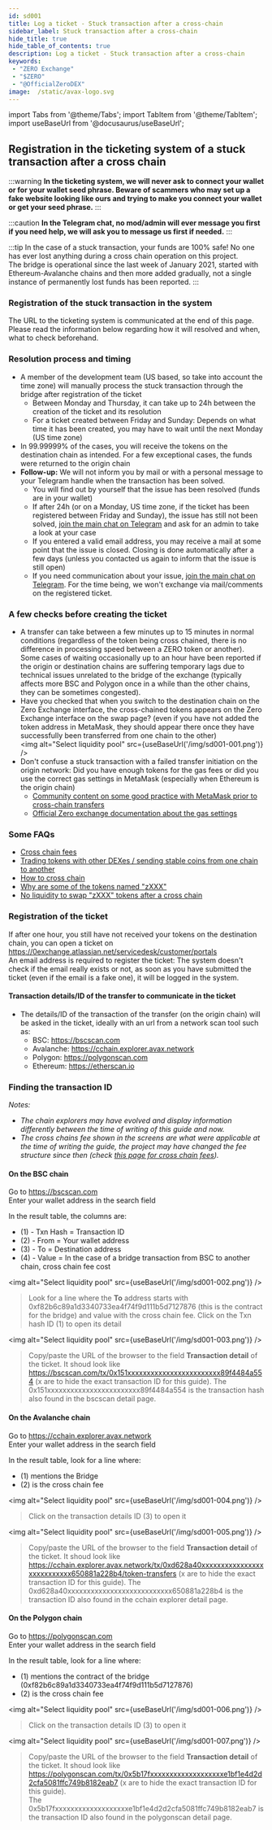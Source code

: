 ```yaml
---
id: sd001
title: Log a ticket - Stuck transaction after a cross-chain
sidebar_label: Stuck transaction after a cross-chain
hide_title: true
hide_table_of_contents: true
description: Log a ticket - Stuck transaction after a cross-chain
keywords:
 - "ZERO Exchange"
 - "$ZERO"
 - "@OfficialZeroDEX"
image:  /static/avax-logo.svg
---
```



import Tabs from '@theme/Tabs';
import TabItem from '@theme/TabItem';
import useBaseUrl from '@docusaurus/useBaseUrl';


## Registration in the ticketing system of a stuck transaction after a cross chain

:::warning
__In the ticketing system, we will never ask to connect your wallet or for your wallet seed phrase.  Beware of scammers who may set up a fake website looking like ours and trying to make you connect your wallet or get your seed phrase.__
:::

:::caution
__In the Telegram chat, no mod/admin will ever message you first if you need help, we will ask you to message us first if needed.__ 
:::

:::tip
In the case of a stuck transaction, your funds are 100% safe!  No one has ever lost anything during a cross chain operation on this project.  
The bridge is operational since the last week of January 2021, started with Ethereum-Avalanche chains and then more added gradually, not a single instance of permanently lost funds has been reported.
:::

### Registration of the stuck transaction in the system
The URL to the ticketing system is communicated at the end of this page.  
Please read the information below regarding how it will resolved and when, what to check beforehand.

### Resolution process and timing
* A member of the development team (US based, so take into account the time zone) will manually process the stuck transaction through the bridge after registration of the ticket
  * Between Monday and Thursday, it can take up to 24h between the creation of the ticket and its resolution
  * For a ticket created between Friday and Sunday: Depends on what time it has been created, you may have to wait until the next Monday (US time zone)
* In 99.99999% of the cases, you will receive the tokens on the destination chain as intended.  For a few exceptional cases, the funds were returned to the origin chain
* __Follow-up:__ We will not inform you by mail or with a personal message to your Telegram handle when the transaction has been solved.
  * You will find out by yourself that the issue has been resolved (funds are in your wallet)
  * If after 24h (or on a Monday, US time zone, if the ticket has been registered between Friday and Sunday), the issue has still not been solved, [join the main chat on Telegram](https://t.me/ZeroExchangeCommunity) and ask for an admin to take a look at your case 
  * If you entered a valid email address, you may receive a mail at some point that the issue is closed.  Closing is done automatically after a few days (unless you contacted us again to inform that the issue is still open)
  * If you need communication about your issue, [join the main chat on Telegram](https://t.me/ZeroExchangeCommunity).  For the time being, we won't exchange via mail/comments on the registered ticket. 


### A few checks before creating the ticket
* A transfer can take between a few minutes up to 15 minutes in normal conditions (regardless of the token being cross chained, there is no difference in processing speed between a ZERO token or another).  
Some cases of waiting occasionally up to an hour have been reported if the origin or destination chains are suffering temporary lags due to technical issues unrelated to the bridge of the exchange (typically affects more BSC and Polygon once in a while than the other chains, they can be sometimes congested).
* Have you checked that when you switch to the destination chain on the Zero Exchange interface, the cross-chained tokens appears on the Zero Exchange interface on the swap page? (even if you have not added the token address in MetaMask, they should appear there once they have successfully been transferred from one chain to the other)  
<img alt="Select liquidity pool" src={useBaseUrl('/img/sd001-001.png')} />
* Don't confuse a stuck transaction with a failed transfer initiation on the origin network: Did you have enough tokens for the gas fees or did you use the correct gas settings in MetaMask (especially when Ethereum is the origin chain)
  * [Community content on some good practice with MetaMask prior to cross-chain transfers](https://0.masternode.io/docs/eth#cross-chain-transfers)
  * [Official Zero exchange documentation about the gas settings](https://0-exchange.gitbook.io/0-exchange-docs/pinned/transaction-fails) 

### Some FAQs
* [Cross chain fees](../zerobridge.md)
* [Trading tokens with other DEXes / sending stable coins from one chain to another](../faq/faq006.md)
* [How to cross chain](../faq/faq023.md)
* [Why are some of the tokens named "zXXX"](../faq/faq005.md)
* [No liquidity to swap "zXXX" tokens after a cross chain](../faq/faq026.md)

### Registration of the ticket
If after one hour, you still have not received your tokens on the destination chain, you can open a ticket on https://0exchange.atlassian.net/servicedesk/customer/portals  
An email address is required to register the ticket: The system doesn't check if the email really exists or not, as soon as you have submitted the ticket (even if the email is a fake one), it will be logged in the system.

#### Transaction details/ID of the transfer to communicate in the ticket
* The details/ID of the transaction of the transfer (on the origin chain) will be asked in the ticket, ideally with an url from a network scan tool such as:
  * BSC: https://bscscan.com
  * Avalanche: https://cchain.explorer.avax.network
  * Polygon: https://polygonscan.com
  * Ethereum: https://etherscan.io


### Finding the transaction ID 
_Notes:_  
* _The chain explorers may have evolved and display information differently between the time of writing of this guide and now._
* _The cross chains fee shown in the screens are what were applicable at the time of writing the guide, the project may have changed the fee structure since then (check [this page for cross chain fees](../zerobridge.md))._

#### On the BSC chain

Go to https://bscscan.com  
Enter your wallet address in the search field

In the result table, the columns are:
* (1) - Txn Hash = Transaction ID
* (2) - From = Your wallet address
* (3) - To = Destination address
* (4) - Value = In the case of a bridge transaction from BSC to another chain, cross chain fee cost  

<img alt="Select liquidity pool" src={useBaseUrl('/img/sd001-002.png')} />

> Look for a line where the __To__ address starts with 0xf82b6c89a1d3340733ea4f74f9d111b5d7127876 (this is the contract for the bridge) and value with the cross chain fee.
> Click on the Txn hash ID (1) to open its detail  

<img alt="Select liquidity pool" src={useBaseUrl('/img/sd001-003.png')} />

> Copy/paste the URL of the browser to the field __Transaction detail__ of the ticket.
> It shoud look like https://bscscan.com/tx/0x151xxxxxxxxxxxxxxxxxxxxxxxx89f4484a554 (x are to hide the exact transaction ID for this guide).
> The 0x151xxxxxxxxxxxxxxxxxxxxxxxx89f4484a554 is the transaction hash also found in the bscscan detail page.  


#### On the Avalanche chain

Go to https://cchain.explorer.avax.network  
Enter your wallet address in the search field  

In the result table, look for a line where:
* (1) mentions the Bridge
* (2) is the cross chain fee  

<img alt="Select liquidity pool" src={useBaseUrl('/img/sd001-004.png')} />  

> Click on the transaction details ID (3) to open it  


<img alt="Select liquidity pool" src={useBaseUrl('/img/sd001-005.png')} />  

> Copy/paste the URL of the browser to the field __Transaction detail__ of the ticket.
> It shoud look like https://cchain.explorer.avax.network/tx/0xd628a40xxxxxxxxxxxxxxxxxxxxxxxxxxx650881a228b4/token-transfers (x are to hide the exact transaction ID for this guide).
> The 0xd628a40xxxxxxxxxxxxxxxxxxxxxxxxxxx650881a228b4 is the transaction ID also found in the cchain explorer detail page.  


#### On the Polygon chain

Go to https://polygonscan.com  
Enter your wallet address in the search field  

In the result table, look for a line where:
* (1) mentions the contract of the bridge (0xf82b6c89a1d3340733ea4f74f9d111b5d7127876)
* (2) is the cross chain fee  

<img alt="Select liquidity pool" src={useBaseUrl('/img/sd001-006.png')} />  

> Click on the transaction details ID (3) to open it  

<img alt="Select liquidity pool" src={useBaseUrl('/img/sd001-007.png')} />  

> Copy/paste the URL of the browser to the field __Transaction detail__ of the ticket.
> It shoud look like https://polygonscan.com/tx/0x5b17fxxxxxxxxxxxxxxxxxxxe1bf1e4d2d2cfa5081ffc749b8182eab7 (x are to hide the exact transaction ID for this guide).  
> The 0x5b17fxxxxxxxxxxxxxxxxxxxe1bf1e4d2d2cfa5081ffc749b8182eab7 is the transaction ID also found in the polygonscan detail page.  
